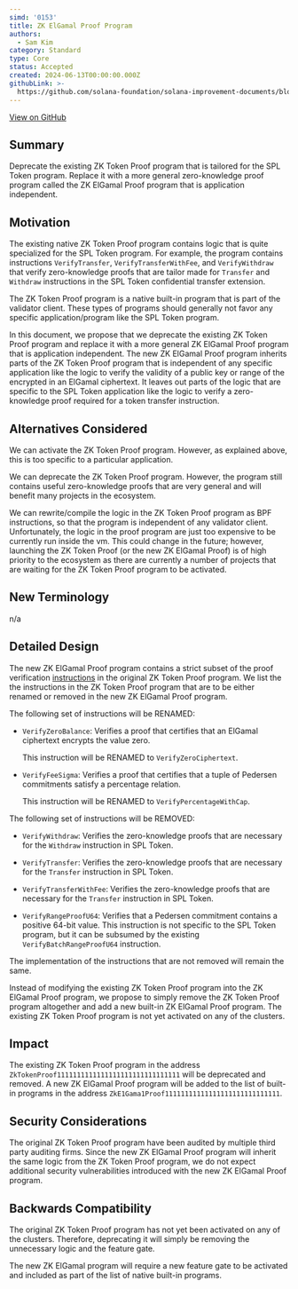 ```yaml
---
simd: '0153'
title: ZK ElGamal Proof Program
authors:
  - Sam Kim
category: Standard
type: Core
status: Accepted
created: 2024-06-13T00:00:00.000Z
githubLink: >-
  https://github.com/solana-foundation/solana-improvement-documents/blob/main/proposals/0153-anything.md
---
```

[View on GitHub](https://github.com/solana-foundation/solana-improvement-documents/blob/main/proposals/0153-anything.md)

## Summary

Deprecate the existing ZK Token Proof program that is tailored for the SPL
Token program. Replace it with a more general zero-knowledge proof program
called the ZK ElGamal Proof program that is application independent.

## Motivation

The existing native ZK Token Proof program contains logic that is
quite specialized for the SPL Token program. For example, the program contains
instructions `VerifyTransfer`, `VerifyTransferWithFee`, and `VerifyWithdraw`
that verify zero-knowledge proofs that are tailor made for `Transfer` and
`Withdraw` instructions in the SPL Token confidential transfer extension.

The ZK Token Proof program is a native built-in program that is part of the
validator client. These types of programs should generally not favor any specific
application/program like the SPL Token program.

In this document, we propose that we deprecate the existing ZK Token Proof
program and replace it with a more general ZK ElGamal Proof program that is
application independent. The new ZK ElGamal Proof program inherits parts of the
ZK Token Proof program that is independent of any specific application like
the logic to verify the validity of a public key or range of the encrypted in an
ElGamal ciphertext. It leaves out parts of the logic that are specific
to the SPL Token application like the logic to verify a zero-knowledge proof
required for a token transfer instruction.

## Alternatives Considered

We can activate the ZK Token Proof program. However, as explained above, this is
too specific to a particular application.

We can deprecate the ZK Token Proof program. However, the program still contains
useful zero-knowledge proofs that are very general and will benefit many
projects in the ecosystem.

We can rewrite/compile the logic in the ZK Token Proof program as BPF
instructions, so that the program is independent of any validator client.
Unfortunately, the logic in the proof program are just too expensive to be
currently run inside the vm. This could change in the future; however,
launching the ZK Token Proof (or the new ZK ElGamal Proof) is of high priority
to the ecosystem as there are currently a number of projects that are waiting for
the ZK Token Proof program to be activated.

## New Terminology

n/a

## Detailed Design

The new ZK ElGamal Proof program contains a strict subset of the proof
verification [instructions](https://github.com/anza-xyz/agave/blob/master/zk-token-sdk/src/zk_token_proof_instruction.rs#L48)
in the original ZK Token Proof program. We list the
the instructions in the ZK Token Proof program that are to be either renamed or
removed in the new ZK ElGamal Proof program.

The following set of instructions will be RENAMED:

- `VerifyZeroBalance`: Verifies a proof that certifies that an ElGamal
  ciphertext encrypts the value zero.

  This instruction will be RENAMED to `VerifyZeroCiphertext`.

- `VerifyFeeSigma`: Verifies a proof that certifies that a tuple of Pedersen
  commitments satisfy a percentage relation.

  This instruction will be RENAMED to `VerifyPercentageWithCap`.

The following set of instructions will be REMOVED:

- `VerifyWithdraw`: Verifies the zero-knowledge proofs that are necessary for the
  `Withdraw` instruction in SPL Token.

- `VerifyTransfer`: Verifies the zero-knowledge proofs that are necessary for
  the `Transfer` instruction in SPL Token.

- `VerifyTransferWithFee`: Verifies the zero-knowledge proofs that are necessary
  for the `Transfer` instruction in SPL Token.

- `VerifyRangeProofU64`: Verifies that a Pedersen commitment contains a positive
  64-bit value. This instruction is not specific to the SPL Token program, but
  it can be subsumed by the existing `VerifyBatchRangeProofU64` instruction.

The implementation of the instructions that are not removed will remain the
same.

Instead of modifying the existing ZK Token Proof program into the ZK ElGamal
Proof program, we propose to simply remove the ZK Token Proof program altogether
and add a new built-in ZK ElGamal Proof program. The existing ZK Token Proof
program is not yet activated on any of the clusters.

## Impact

The existing ZK Token Proof program in the address
`ZkTokenProof1111111111111111111111111111111` will be deprecated and removed. A
new ZK ElGamal Proof program will be added to the list of built-in programs in
the address `ZkE1Gama1Proof11111111111111111111111111111`.

## Security Considerations

The original ZK Token Proof program have been audited by multiple third party
auditing firms. Since the new ZK ElGamal Proof program will inherit the same
logic from the ZK Token Proof program, we do not expect additional security
vulnerabilities introduced with the new ZK ElGamal Proof program.

## Backwards Compatibility

The original ZK Token Proof program has not yet been activated on any of the
clusters. Therefore, deprecating it will simply be removing the unnecessary
logic and the feature gate.

The new ZK ElGamal program will require a new feature gate to be activated and
included as part of the list of native built-in programs.
